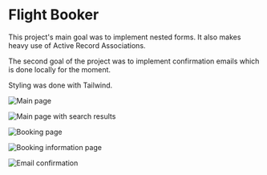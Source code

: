 # Flight Booker 

This project's main goal was to implement nested forms. It also makes heavy use of Active Record Associations.

The second goal of the project was to implement confirmation emails which is done locally for the moment.

Styling was done with Tailwind.

![Main page](https://i.imgur.com/4kJaEDG.png)

![Main page with search results](https://i.imgur.com/IwVhBuI.png)

![Booking page](https://i.imgur.com/nk0YJ9u.png)

![Booking information page](https://i.imgur.com/OLCIyKa.png)

![Email confirmation](https://i.imgur.com/P0mQKC0.png)
